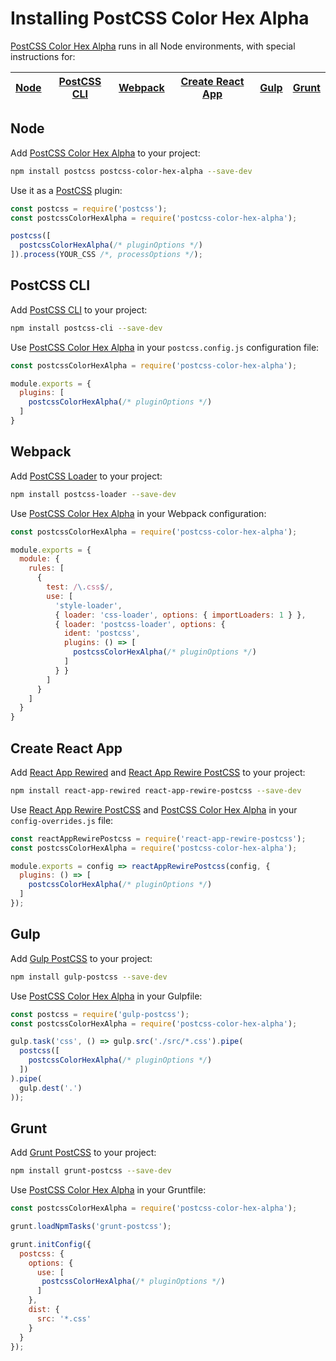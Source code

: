 # Installing PostCSS Color Hex Alpha

[PostCSS Color Hex Alpha] runs in all Node environments, with special instructions for:

| [Node](#node) | [PostCSS CLI](#postcss-cli) | [Webpack](#webpack) | [Create React App](#create-react-app) | [Gulp](#gulp) | [Grunt](#grunt) |
| --- | --- | --- | --- | --- | --- |

## Node

Add [PostCSS Color Hex Alpha] to your project:

```bash
npm install postcss postcss-color-hex-alpha --save-dev
```

Use it as a [PostCSS] plugin:

```js
const postcss = require('postcss');
const postcssColorHexAlpha = require('postcss-color-hex-alpha');

postcss([
  postcssColorHexAlpha(/* pluginOptions */)
]).process(YOUR_CSS /*, processOptions */);
```

## PostCSS CLI

Add [PostCSS CLI] to your project:

```bash
npm install postcss-cli --save-dev
```

Use [PostCSS Color Hex Alpha] in your `postcss.config.js` configuration file:

```js
const postcssColorHexAlpha = require('postcss-color-hex-alpha');

module.exports = {
  plugins: [
    postcssColorHexAlpha(/* pluginOptions */)
  ]
}
```

## Webpack

Add [PostCSS Loader] to your project:

```bash
npm install postcss-loader --save-dev
```

Use [PostCSS Color Hex Alpha] in your Webpack configuration:

```js
const postcssColorHexAlpha = require('postcss-color-hex-alpha');

module.exports = {
  module: {
    rules: [
      {
        test: /\.css$/,
        use: [
          'style-loader',
          { loader: 'css-loader', options: { importLoaders: 1 } },
          { loader: 'postcss-loader', options: {
            ident: 'postcss',
            plugins: () => [
              postcssColorHexAlpha(/* pluginOptions */)
            ]
          } }
        ]
      }
    ]
  }
}
```

## Create React App

Add [React App Rewired] and [React App Rewire PostCSS] to your project:

```bash
npm install react-app-rewired react-app-rewire-postcss --save-dev
```

Use [React App Rewire PostCSS] and [PostCSS Color Hex Alpha] in your
`config-overrides.js` file:

```js
const reactAppRewirePostcss = require('react-app-rewire-postcss');
const postcssColorHexAlpha = require('postcss-color-hex-alpha');

module.exports = config => reactAppRewirePostcss(config, {
  plugins: () => [
    postcssColorHexAlpha(/* pluginOptions */)
  ]
});
```

## Gulp

Add [Gulp PostCSS] to your project:

```bash
npm install gulp-postcss --save-dev
```

Use [PostCSS Color Hex Alpha] in your Gulpfile:

```js
const postcss = require('gulp-postcss');
const postcssColorHexAlpha = require('postcss-color-hex-alpha');

gulp.task('css', () => gulp.src('./src/*.css').pipe(
  postcss([
    postcssColorHexAlpha(/* pluginOptions */)
  ])
).pipe(
  gulp.dest('.')
));
```

## Grunt

Add [Grunt PostCSS] to your project:

```bash
npm install grunt-postcss --save-dev
```

Use [PostCSS Color Hex Alpha] in your Gruntfile:

```js
const postcssColorHexAlpha = require('postcss-color-hex-alpha');

grunt.loadNpmTasks('grunt-postcss');

grunt.initConfig({
  postcss: {
    options: {
      use: [
       postcssColorHexAlpha(/* pluginOptions */)
      ]
    },
    dist: {
      src: '*.css'
    }
  }
});
```

[Gulp PostCSS]: https://github.com/postcss/gulp-postcss
[Grunt PostCSS]: https://github.com/nDmitry/grunt-postcss
[PostCSS]: https://github.com/postcss/postcss
[PostCSS CLI]: https://github.com/postcss/postcss-cli
[PostCSS Loader]: https://github.com/postcss/postcss-loader
[PostCSS Color Hex Alpha]: https://github.com/csstools/postcss-plugins/tree/main/plugins/postcss-color-hex-alpha
[React App Rewire PostCSS]: https://github.com/csstools/react-app-rewire-postcss
[React App Rewired]: https://github.com/timarney/react-app-rewired
